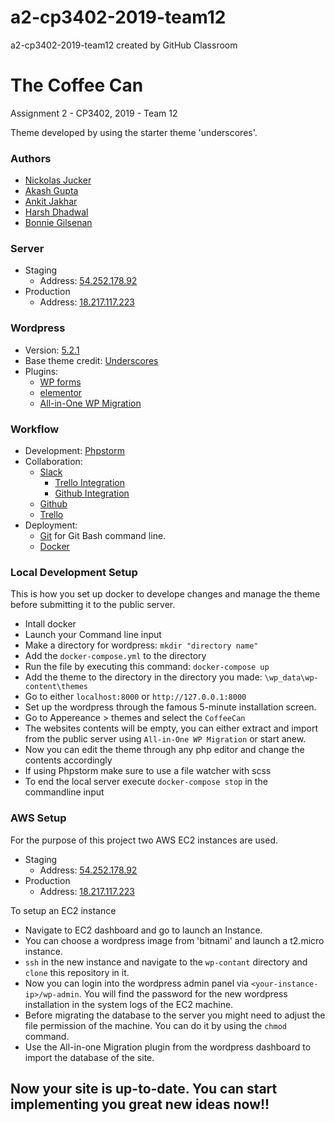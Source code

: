 # a2-cp3402-2019-team12
a2-cp3402-2019-team12 created by GitHub Classroom
# The Coffee Can
Assignment 2 - CP3402, 2019 - Team 12

Theme developed by using the starter theme 'underscores'.

### Authors
* [Nickolas Jucker](https://github.com/Nickolasjucker)
* [Akash Gupta](https://github.com/akash30g)
* [Ankit Jakhar](https://github.com/akki101)
* [Harsh Dhadwal](https://github.com/Harsh-Dhadwal)
* [Bonnie Gilsenan](https://github.com/BonnieGilsenan)

### Server
* Staging
  - Address: [54.252.178.92](http://54.252.178.92/)
* Production
  - Address: [18.217.117.223](http://18.217.117.223/)

### Wordpress
* Version: [5.2.1](https://wordpress.org/support/wordpress-version/version-5-2-1/)
* Base theme credit: [Underscores](http://underscores.me/)
* Plugins: 
  - [WP forms](https://wpforms.com/)
  - [elementor](https://elementor.com/)
  - [All-in-One WP Migration](https://en-au.wordpress.org/plugins/all-in-one-wp-migration/)
### Workflow
* Development: [Phpstorm](https://www.jetbrains.com/phpstorm/)
* Collaboration:
  - [Slack](https://slack.com/intl/en-au/)
    - [Trello Integration](https://trello.com/en-AU/platforms/slack)
    - [Github Integration](https://slack.github.com/)
  - [Github](https://github.com/)
  - [Trello](https://trello.com/)
* Deployment:
  - [Git](https://gitforwindows.org/) for Git Bash command line.
  - [Docker](https://www.docker.com/)
### Local Development Setup
This is how you set up docker to develope changes and manage the theme before submitting it to the public server.
* Intall docker
* Launch your Command line input
* Make a directory for wordpress:
`mkdir "directory name"`
* Add the `docker-compose.yml` to the directory
* Run the file by executing this command: `docker-compose up`
* Add the theme to the directory in the directory you made: `\wp_data\wp-content\themes`
* Go to either `localhost:8000` or `http://127.0.0.1:8000`
* Set up the wordpress through the famous 5-minute installation screen.
* Go to Appereance > themes and select the `CoffeeCan`
* The websites contents will be empty, you can either extract and import from the public server using `All-in-One WP Migration` or start anew.
* Now you can edit the theme through any php editor and change the contents accordingly
* If using Phpstorm make sure to use a file watcher with scss
* To end the local server execute `docker-compose stop` in the commandline input

### AWS Setup
For the purpose of this project two AWS EC2 instances are used.
* Staging
  - Address: [54.252.178.92](http://54.252.178.92/)
* Production
  - Address: [18.217.117.223](http://18.217.117.223/)

To setup an EC2 instance
* Navigate to EC2 dashboard and go to launch an Instance.
* You can choose a wordpress image from 'bitnami' and launch a t2.micro instance.
* `ssh` in the new instance and navigate to the `wp-contant` directory and `clone` this repository in it.
* Now you can login into the wordpress admin panel via `<your-instance-ip>/wp-admin`. You will find the password for the new wordpress installation in the system logs of the EC2 machine.
* Before migrating the database to the server you might need to adjust the file permission of the machine. You can do it by using the `chmod` command.
* Use the All-in-one Migration plugin from the wordpress dashboard to import the database of the site.

## Now your site is up-to-date. You can start implementing you great new ideas now!!
